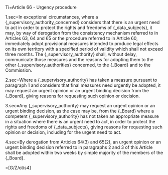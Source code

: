 Ti=Article 66 - Urgency procedure

1.sec=In exceptional circumstances, where a {_supervisory_authority_concerned} considers that there is an urgent need to act in order to protect the rights and freedoms of {_data_subjects}, it may, by way of derogation from the consistency mechanism referred to in Articles 63, 64 and 65 or the procedure referred to in Article 60, immediately adopt provisional measures intended to produce legal effects on its own territory with a specified period of validity which shall not exceed three months. The {_supervisory_authority} shall, without delay, communicate those measures and the reasons for adopting them to the other {_supervisory_authorities} concerned, to the {_Board} and to the Commission.

2.sec=Where a {_supervisory_authority} has taken a measure pursuant to paragraph 1 and considers that final measures need urgently be adopted, it may request an urgent opinion or an urgent binding decision from the {_Board}, giving reasons for requesting such opinion or decision.

3.sec=Any {_supervisory_authority} may request an urgent opinion or an urgent binding decision, as the case may be, from the {_Board} where a competent {_supervisory_authority} has not taken an appropriate measure in a situation where there is an urgent need to act, in order to protect the rights and freedoms of {_data_subjects}, giving reasons for requesting such opinion or decision, including for the urgent need to act.

4.sec=By derogation from Articles 64(3) and 65(2), an urgent opinion or an urgent binding decision referred to in paragraphs 2 and 3 of this Article shall be adopted within two weeks by simple majority of the members of the {_Board}.

=[G/Z/ol/s4]

